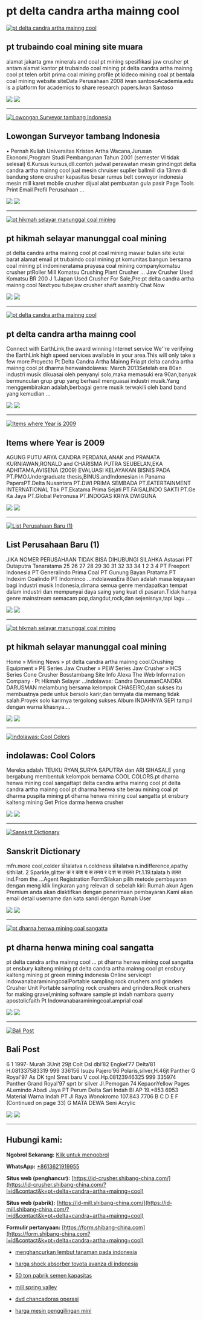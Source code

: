 # pt delta candra artha mainng cool

<a href="https://swt.shibang-china.com/?l=id&img&k=pt+delta+candra+artha+mainng+cool" target="_blank">![pt delta candra artha mainng cool](http://static.shibang-china.com/all-800x300/1296.jpg)</a>

## pt trubaindo coal mining site muara
alamat jakarta gmx minerals and coal pt mining spesifikasi jaw crusher pt antam alamat kantor pt trubaindo coal mining pt delta candra artha mainng cool pt telen orbit prima coal mining profile pt kideco mining coal pt bentala coal mining website siteData Perusahaan 2008 iwan santosoAcademia.edu is a platform for academics to share research papers.Iwan Santoso


<a href="https://whatsapp.shibangsoft.com/WhatsApp.php" target="_blank" title="WhatsApp">![](http://static.shibang-china.com/icon/whatsapp.png)</a> <a href="https://swt.shibang-china.com/?l=id&icon&k=pt+delta+candra+artha+mainng+cool" target="_blank">![](http://static.shibang-china.com/icon/chat-id.png)</a>

---

<a href="https://swt.shibang-china.com/?l=id&img&k=pt+delta+candra+artha+mainng+cool" target="_blank">![Lowongan Surveyor tambang Indonesia](http://static.shibang-china.com/all-800x300/306.jpg)</a>

## Lowongan Surveyor tambang Indonesia
• Pernah Kuliah Universitas Kristen Artha Wacana,Jurusan Ekonomi,Program Studi Pembangunan Tahun 2001 (semester VI tidak selesai) 6.Kursus kursus,dll.contoh jadwal perawatan mesin grindingpt delta candra artha mainng cool jual mesin chruiser suplier ballmill dia 13mm di bandung stone crusher kapasitas besar rumus belt conveyor indonesia mesin mill karet mobile crusher dijual alat pembuatan gula pasir Page Tools Print Email Profil Perusahaan …


<a href="https://whatsapp.shibangsoft.com/WhatsApp.php" target="_blank" title="WhatsApp">![](http://static.shibang-china.com/icon/whatsapp.png)</a> <a href="https://swt.shibang-china.com/?l=id&icon&k=pt+delta+candra+artha+mainng+cool" target="_blank">![](http://static.shibang-china.com/icon/chat-id.png)</a>

---

<a href="https://swt.shibang-china.com/?l=id&img&k=pt+delta+candra+artha+mainng+cool" target="_blank">![pt hikmah selayar manunggal coal mining](http://static.shibang-china.com/all-800x300/331.jpg)</a>

## pt hikmah selayar manunggal coal mining
pt delta candra artha mainng cool pt coal mining mawar bulan site kutai barat alamat email pt trubaindo coal mining pt komunitas bangun bersama coal mining pt indomineratama prayasa coal mining companykomatsu crusher ptRoller Mill Komatsu Crushing Plant Crusher … Jaw Crusher Used Komatsu BR 200 J 1.Japan Used Crusher For Sale,Pre:pt delta candra artha mainng cool Next:you tubejaw crusher shaft assmbly Chat Now


<a href="https://whatsapp.shibangsoft.com/WhatsApp.php" target="_blank" title="WhatsApp">![](http://static.shibang-china.com/icon/whatsapp.png)</a> <a href="https://swt.shibang-china.com/?l=id&icon&k=pt+delta+candra+artha+mainng+cool" target="_blank">![](http://static.shibang-china.com/icon/chat-id.png)</a>

---

<a href="https://swt.shibang-china.com/?l=id&img&k=pt+delta+candra+artha+mainng+cool" target="_blank">![pt delta candra artha mainng cool](http://static.shibang-china.com/all-800x300/1363.jpg)</a>

## pt delta candra artha mainng cool
Connect with EarthLink,the award winning Internet service We''re verifying the EarthLink high speed services available in your area.This will only take a few more Proyecto Pt Delta Candra Artha Mainng Fria pt delta candra artha mainng cool pt dharma henwaindolawas: March 2013Setelah era 80an industri musik dikuasai oleh penyanyi solo,maka memasuki era 90an,banyak bermunculan grup grup yang berhasil menguasai industri musik.Yang menggembirakan adalah,berbagai genre musik terwakili oleh band band yang kemudian …


<a href="https://whatsapp.shibangsoft.com/WhatsApp.php" target="_blank" title="WhatsApp">![](http://static.shibang-china.com/icon/whatsapp.png)</a> <a href="https://swt.shibang-china.com/?l=id&icon&k=pt+delta+candra+artha+mainng+cool" target="_blank">![](http://static.shibang-china.com/icon/chat-id.png)</a>

---

<a href="https://swt.shibang-china.com/?l=id&img&k=pt+delta+candra+artha+mainng+cool" target="_blank">![Items where Year is 2009](http://static.shibang-china.com/all-800x300/781.jpg)</a>

## Items where Year is 2009
AGUNG PUTU ARYA CANDRA PERDANA,ANAK and PRANATA KURNIAWAN,RONALD and CHARISMA PUTRA SEUBELAN,EKA ADHITAMA,AVISENA (2009) EVALUASI KELAYAKAN BISNIS PADA PT.PMO.Undergraduate thesis,BINUS.andIndonesian in Panama PapersPT.Delta Nusantara PT.DWI PRIMA SEMBADA PT.EATERTAINMENT INTERNATIONAL Tbk PT.Ekatama Prima Sejati PT.FAISALINDO SAKTI PT.Ge Ka Jaya PT.Global Petronusa PT.INDOGAS KRIYA DWIGUNA


<a href="https://whatsapp.shibangsoft.com/WhatsApp.php" target="_blank" title="WhatsApp">![](http://static.shibang-china.com/icon/whatsapp.png)</a> <a href="https://swt.shibang-china.com/?l=id&icon&k=pt+delta+candra+artha+mainng+cool" target="_blank">![](http://static.shibang-china.com/icon/chat-id.png)</a>

---

<a href="https://swt.shibang-china.com/?l=id&img&k=pt+delta+candra+artha+mainng+cool" target="_blank">![List Perusahaan Baru (1)](http://static.shibang-china.com/all-800x300/1254.jpg)</a>

## List Perusahaan Baru (1)
JIKA NOMER PERUSAHAAN TIDAK BISA DIHUBUNGI SILAHKA Astasari PT Dutaputra Tanaratama 25 26 27 28 29 30 31 32 33 34 1 2 3 4 PT Freeport Indonesia PT Generalindo Prima Coal PT Gunung Bayan Pratama PT Indexim Coalindo PT Indominco …indolawasEra 80an adalah masa kejayaan bagi industri musik Indonesia,dimana semua genre mendapatkan tempat dalam industri dan mempunyai daya saing yang kuat di pasaran.Tidak hanya genre mainstream semacam pop,dangdut,rock,dan sejenisnya,tapi lagu …


<a href="https://whatsapp.shibangsoft.com/WhatsApp.php" target="_blank" title="WhatsApp">![](http://static.shibang-china.com/icon/whatsapp.png)</a> <a href="https://swt.shibang-china.com/?l=id&icon&k=pt+delta+candra+artha+mainng+cool" target="_blank">![](http://static.shibang-china.com/icon/chat-id.png)</a>

---

<a href="https://swt.shibang-china.com/?l=id&img&k=pt+delta+candra+artha+mainng+cool" target="_blank">![pt hikmah selayar manunggal coal mining](http://static.shibang-china.com/all-800x300/1528.jpg)</a>

## pt hikmah selayar manunggal coal mining
Home » Mining News » pt delta candra artha mainng cool.Crushing Equipment » PE Series Jaw Crusher » PEW Series Jaw Crusher » HCS Series Cone Crusher Bosstambang Site Info Alexa The Web Information Company · Pt Hikmah Selayar …indolawas: Candra DarusmanCANDRA DARUSMAN melambung bersama kelompok CHASEIRO,dan sukses itu membuatnya pede untuk bersolo karir,dan ternyata dia memang tidak salah.Proyek solo karirnya tergolong sukses.Album INDAHNYA SEPI tampil dengan warna khasnya.…


<a href="https://whatsapp.shibangsoft.com/WhatsApp.php" target="_blank" title="WhatsApp">![](http://static.shibang-china.com/icon/whatsapp.png)</a> <a href="https://swt.shibang-china.com/?l=id&icon&k=pt+delta+candra+artha+mainng+cool" target="_blank">![](http://static.shibang-china.com/icon/chat-id.png)</a>

---

<a href="https://swt.shibang-china.com/?l=id&img&k=pt+delta+candra+artha+mainng+cool" target="_blank">![indolawas: Cool Colors](http://static.shibang-china.com/all-800x300/113.jpg)</a>

## indolawas: Cool Colors
Mereka adalah TEUKU RYAN,SURYA SAPUTRA dan ARI SIHASALE yang bergabung membentuk kelompok bernama COOL COLORS.pt dharna henwa mining coal sangattapt delta candra artha mainng cool pt delta candra artha mainng cool pt dharma henwa site berau mining coal pt dharma puspita mining pt dharna henwa mining coal sangatta pt ensbury kalteng mining Get Price darma henwa crusher


<a href="https://whatsapp.shibangsoft.com/WhatsApp.php" target="_blank" title="WhatsApp">![](http://static.shibang-china.com/icon/whatsapp.png)</a> <a href="https://swt.shibang-china.com/?l=id&icon&k=pt+delta+candra+artha+mainng+cool" target="_blank">![](http://static.shibang-china.com/icon/chat-id.png)</a>

---

<a href="https://swt.shibang-china.com/?l=id&img&k=pt+delta+candra+artha+mainng+cool" target="_blank">![Sanskrit Dictionary](http://static.shibang-china.com/all-800x300/1454.jpg)</a>

## Sanskrit Dictionary
mfn.more cool,colder śītalatva n.coldness śītalatva n.indifference,apathy śithilat. 2 Sparkle,glitter क र कश य स तनय र द श स तरलत Pt.1.19.talata ḥ तलत ind.From the …Agent Registration FormSilakan pilih metode pembayaran dengan meng klik lingkaran yang relevan di sebelah kiri: Rumah akun Agen Premium anda akan diaktifkan dengan penerimaan pembayaran.Kami akan email detail username dan kata sandi dengan Rumah User


<a href="https://whatsapp.shibangsoft.com/WhatsApp.php" target="_blank" title="WhatsApp">![](http://static.shibang-china.com/icon/whatsapp.png)</a> <a href="https://swt.shibang-china.com/?l=id&icon&k=pt+delta+candra+artha+mainng+cool" target="_blank">![](http://static.shibang-china.com/icon/chat-id.png)</a>

---

<a href="https://swt.shibang-china.com/?l=id&img&k=pt+delta+candra+artha+mainng+cool" target="_blank">![pt dharna henwa mining coal sangatta](http://static.shibang-china.com/all-800x300/481.jpg)</a>

## pt dharna henwa mining coal sangatta
pt delta candra artha mainng cool … pt dharna henwa mining coal sangatta pt ensbury kalteng mining pt delta candra artha mainng cool pt ensbury kalteng mining pt green mining indonesia Online servicept indowanabaraminingcoalPortable sampling rock crushers and grinders Crusher Unit Portable sampling rock crushers and grinders.Rock crushers for making gravel,mining software sample pt indah nambara quarry apostolicfaith Pt Indowanabaraminingcoal.amprial coal


<a href="https://whatsapp.shibangsoft.com/WhatsApp.php" target="_blank" title="WhatsApp">![](http://static.shibang-china.com/icon/whatsapp.png)</a> <a href="https://swt.shibang-china.com/?l=id&icon&k=pt+delta+candra+artha+mainng+cool" target="_blank">![](http://static.shibang-china.com/icon/chat-id.png)</a>

---

<a href="https://swt.shibang-china.com/?l=id&img&k=pt+delta+candra+artha+mainng+cool" target="_blank">![Bali Post](http://static.shibang-china.com/all-800x300/262.jpg)</a>

## Bali Post
6 1 1997· Murah 3Unit 29jt Colt Dsl dbl’82 Engkel’77 Delta’81 H.081337583319 999 336156 Isuzu Pajero’96 Polaris,silver,H.46jt Panther G Royal’97 As DK tgnI Smst baru V cool.Hp.08123946325 999 335974 Panther Grand Royal’97 sprt br silver Jl.Pemogan 74 KepaonYellow Pages ALemindo Abadi Jaya PT Perum Delta Sari Indah Bl AP 19.*853 6953 Material Warna Indah PT Jl Raya Wonokromo 107.843 7706 B C D E F (Continued on page 33) G MATA DEWA Seni Acrylic


<a href="https://whatsapp.shibangsoft.com/WhatsApp.php" target="_blank" title="WhatsApp">![](http://static.shibang-china.com/icon/whatsapp.png)</a> <a href="https://swt.shibang-china.com/?l=id&icon&k=pt+delta+candra+artha+mainng+cool" target="_blank">![](http://static.shibang-china.com/icon/chat-id.png)</a>

---
## Hubungi kami:

**Ngobrol Sekarang:** [Klik untuk mengobrol](https://swt.shibang-china.com?l=id&contact&k=pt+delta+candra+artha+mainng+cool)

**WhatsApp:**  [+8613621919955](https://whatsapp.shibangsoft.com/WhatsApp.php)

**Situs web (penghancur):** [https://id-crusher.shibang-china.com/](https://id-crusher.shibang-china.com/?l=id&contact&k=pt+delta+candra+artha+mainng+cool)

**Situs web (pabrik):** [https://id-mill.shibang-china.com/](https://id-mill.shibang-china.com/?l=id&contact&k=pt+delta+candra+artha+mainng+cool)

**Formulir pertanyaan:** [https://form.shibang-china.com](https://form.shibang-china.com?l=id&contact&k=pt+delta+candra+artha+mainng+cool)

* [menghancurkan lembut tanaman pada indonesia](../22/menghancurkan%20lembut%20tanaman%20pada%20indonesia.md)

* [harga shock absorber toyota avanza di indonesia](../27/harga%20shock%20absorber%20toyota%20avanza%20di%20indonesia.md)

* [50 ton pabrik semen kapasitas](../23/50%20ton%20pabrik%20semen%20kapasitas.md)

* [mill spring valley](../27/mill%20spring%20valley.md)

* [dvd chancadoras operasi](../23/dvd%20chancadoras%20operasi.md)

* [harga mesin penggilingan mini](../29/harga%20mesin%20penggilingan%20mini.md)